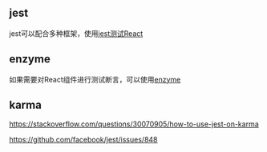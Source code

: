 ## jest

jest可以配合多种框架，使用[jest测试React](https://jestjs.io/docs/zh-Hans/tutorial-react)

## enzyme

如果需要对React组件进行测试断言，可以使用[enzyme](https://github.com/enzymejs/enzyme)

## karma

https://stackoverflow.com/questions/30070905/how-to-use-jest-on-karma

https://github.com/facebook/jest/issues/848
